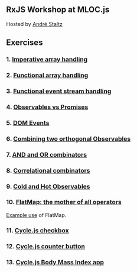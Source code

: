 ## RxJS Workshop at MLOC.js
Hosted by [André Staltz](http://andre.staltz.com)

## Exercises

### 1. [Imperative array handling](http://jsbin.com/yawuqa/edit?js,console)

### 2. [Functional array handling](http://jsbin.com/tonunu/edit?js,console)

### 3. [Functional event stream handling](http://jsbin.com/ludafe/edit?js,console)

### 4. [Observables vs Promises](http://jsbin.com/dabuye/edit?js,console)

### 5. [DOM Events](http://jsbin.com/zusudo/edit?js,output)

### 6. [Combining two orthogonal Observables](http://jsbin.com/wesevi/edit?js,output)

### 7. [AND and OR combinators](http://jsbin.com/hugusu/edit?js,output)

### 8. [Correlational combinators](http://jsbin.com/fowahu/edit?js,console)

### 9. [Cold and Hot Observables](http://jsbin.com/cocogu/edit?js,console)

### 10. [FlatMap: the mother of all operators](http://jsbin.com/vepule/edit?js,console)

[Example use](http://jsbin.com/dunehe/edit?js,console) of FlatMap.

### 11. [Cycle.js checkbox](http://jsbin.com/nexojo/edit?js,output)

### 12. [Cycle.js counter button](http://jsbin.com/bogabi/edit?js,output)

### 13. [Cycle.js Body Mass Index app](http://jsbin.com/woqito/edit?js,output)

